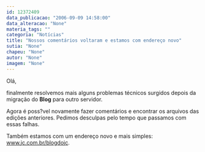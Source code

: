 ```yaml
---
id: 12372409
data_publicacao: "2006-09-09 14:58:00"
data_alteracao: "None"
materia_tags: ""
categoria: "Notícias"
title: "Nossos comentários voltaram e estamos com endereço novo"
sutia: "None"
chapeu: "None"
autor: "None"
imagem: "None"
---
```

<p><P>Olá,</P></p>
<p><P>finalmente resolvemos mais alguns problemas técnicos surgidos depois da migração do <STRONG>Blog</STRONG> para outro servidor.</P></p>
<p><P>Agora é poss?vel novamente fazer comentários e encontrar os arquivos das edições anteriores. Pedimos desculpas pelo tempo que passamos com essas falhas.</P></p>
<p><P>Também estamos com um endereço novo e mais simples: <A href=\"https://www.jc.com.br/blogdojc\">www.jc.com.br/blogdojc</A>.</P> </p>
